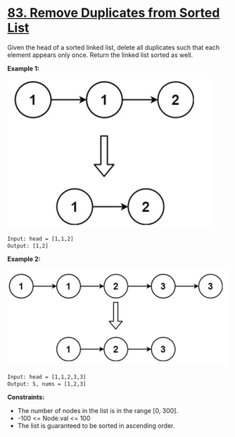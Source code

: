 # [83. Remove Duplicates from Sorted List](https://leetcode.com/problems/remove-duplicates-from-sorted-list/description/)

Given the head of a sorted linked list, delete all duplicates such that each element appears only once. Return the linked list sorted as well.

**Example 1:**

![example-1](/LeetCode/Remove-Duplicates-From-Sorted-List/example-1.png)
```example 1
Input: head = [1,1,2]
Output: [1,2]
```

**Example 2:**

![example-2](/LeetCode/Remove-Duplicates-From-Sorted-List/example-2.png)
```
Input: head = [1,1,2,3,3]
Output: 5, nums = [1,2,3]
```

**Constraints:**
- The number of nodes in the list is in the range [0, 300].
- -100 <= Node.val <= 100
- The list is guaranteed to be sorted in ascending order.

